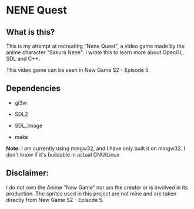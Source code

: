 NENE Quest
==================

## What is this?
This is my attempt at recreating "Nene Quest", a video game made by the anime character "Sakura Nene". I wrote this to learn more about OpenGL, SDL and C++.

This video game can be seen in New Game S2 - Episode 5.

## Dependencies

* gl3w

* SDL2

* SDL_Image

* make

**Note:** I am currently using mingw32, and I have only built it on mingw32. I don't know if it's buildable in actual GNU/Linux

## Disclaimer:
I do not own the Anime "New Game" nor am the creator or is involved in its production. The sprites used in this project are not mine and are taken directly from New Game S2 - Episode 5.
